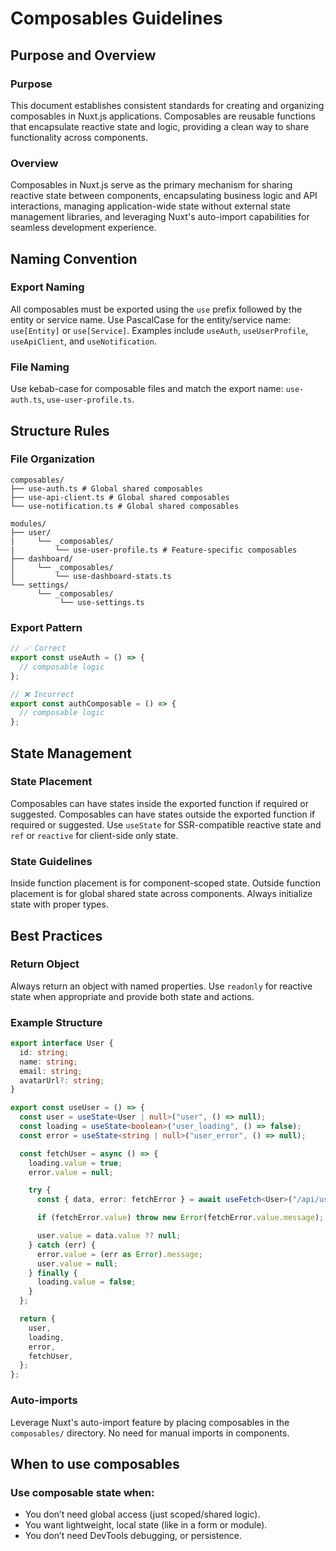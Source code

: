 # Composables Guidelines

## Purpose and Overview

### Purpose

This document establishes consistent standards for creating and organizing composables in Nuxt.js applications. Composables are reusable functions that encapsulate reactive state and logic, providing a clean way to share functionality across components.

### Overview

Composables in Nuxt.js serve as the primary mechanism for sharing reactive state between components, encapsulating business logic and API interactions, managing application-wide state without external state management libraries, and leveraging Nuxt's auto-import capabilities for seamless development experience.

## Naming Convention

### Export Naming

All composables must be exported using the `use` prefix followed by the entity or service name. Use PascalCase for the entity/service name: `use[Entity]` or `use[Service]`. Examples include `useAuth`, `useUserProfile`, `useApiClient`, and `useNotification`.

### File Naming

Use kebab-case for composable files and match the export name: `use-auth.ts`, `use-user-profile.ts`.

## Structure Rules

### File Organization

```
composables/
├── use-auth.ts # Global shared composables
├── use-api-client.ts # Global shared composables
└── use-notification.ts # Global shared composables

modules/
├── user/
|     └── _composables/
|         └── use-user-profile.ts # Feature-specific composables
├── dashboard/
│     └── _composables/
│         └── use-dashboard-stats.ts
└── settings/
      └── _composables/
           └── use-settings.ts
```

### Export Pattern

```typescript
// ✅ Correct
export const useAuth = () => {
  // composable logic
};

// ❌ Incorrect
export const authComposable = () => {
  // composable logic
};
```

## State Management

### State Placement

Composables can have states inside the exported function if required or suggested. Composables can have states outside the exported function if required or suggested. Use `useState` for SSR-compatible reactive state and `ref` or `reactive` for client-side only state.

### State Guidelines

Inside function placement is for component-scoped state. Outside function placement is for global shared state across components. Always initialize state with proper types.

## Best Practices

### Return Object

Always return an object with named properties. Use `readonly` for reactive state when appropriate and provide both state and actions.

### Example Structure

```typescript
export interface User {
  id: string;
  name: string;
  email: string;
  avatarUrl?: string;
}

export const useUser = () => {
  const user = useState<User | null>("user", () => null);
  const loading = useState<boolean>("user_loading", () => false);
  const error = useState<string | null>("user_error", () => null);

  const fetchUser = async () => {
    loading.value = true;
    error.value = null;

    try {
      const { data, error: fetchError } = await useFetch<User>("/api/user");

      if (fetchError.value) throw new Error(fetchError.value.message);

      user.value = data.value ?? null;
    } catch (err) {
      error.value = (err as Error).message;
      user.value = null;
    } finally {
      loading.value = false;
    }
  };

  return {
    user,
    loading,
    error,
    fetchUser,
  };
};
```

### Auto-imports

Leverage Nuxt's auto-import feature by placing composables in the `composables/` directory. No need for manual imports in components.

## When to use composables

### Use composable state when:

- You don’t need global access (just scoped/shared logic).
- You want lightweight, local state (like in a form or module).
- You don’t need DevTools debugging, or persistence.
